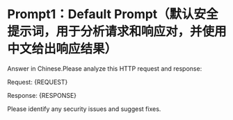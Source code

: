 # Prompt1：Default Prompt（默认安全提示词，用于分析请求和响应对，并使用中文给出响应结果）
Answer in Chinese.Please analyze this HTTP request and response:

Request:
{REQUEST}

Response:
{RESPONSE}

Please identify any security issues and suggest fixes.
